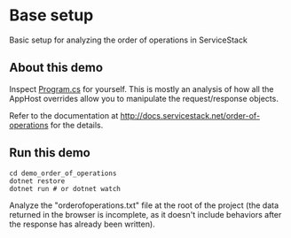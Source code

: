 # Base setup

Basic setup for analyzing the order of operations in ServiceStack

## About this demo

Inspect [Program.cs](Program.cs) for yourself. This is mostly an analysis of how all the AppHost overrides allow you to manipulate the request/response objects.

Refer to the documentation at http://docs.servicestack.net/order-of-operations for the details.

## Run this demo

```shell
cd demo_order_of_operations
dotnet restore
dotnet run # or dotnet watch
```

Analyze the "orderofoperations.txt" file at the root of the project (the data returned in the browser is incomplete, as it doesn't include behaviors after the response has already been written).
